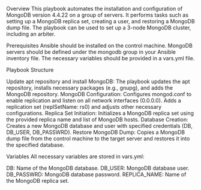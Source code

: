 Overview
This playbook automates the installation and configuration of MongoDB version 4.4.22 on a group of servers. It performs tasks such as setting up a MongoDB replica set, creating a user, and restoring a MongoDB dump file. The playbook can be used to set up a 3-node MongoDB cluster, including an arbiter.

Prerequisites
Ansible should be installed on the control machine.
MongoDB servers should be defined under the mongodb group in your Ansible inventory file.
The necessary variables should be provided in a vars.yml file.

Playbook Structure

Update apt repository and install MongoDB: The playbook updates the apt repository, installs necessary packages (e.g., gnupg), and adds the MongoDB repository.
MongoDB Configuration: Configures mongod.conf to enable replication and listen on all network interfaces (0.0.0.0).
Adds a replication set (replSetName: rs0) and adjusts other necessary configurations.
Replica Set Initiation: Initializes a MongoDB replica set using the provided replica name and list of MongoDB hosts.
Database Creation: Creates a new MongoDB database and user with specified credentials (DB, DB_USER, DB_PASSWRD).
Restore MongoDB Dump: Copies a MongoDB dump file from the control machine to the target server and restores it into the specified database.

Variables
All necessary variables are stored in vars.yml:

DB: Name of the MongoDB database.
DB_USER: MongoDB database user.
DB_PASSWRD: MongoDB database password.
REPLICA_NAME: Name of the MongoDB replica set.
